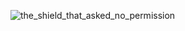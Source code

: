 ![the_shield_that_asked_no_permission](https://github.com/user-attachments/assets/456e2396-4b10-4175-938f-54d8d746be68)
